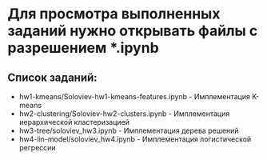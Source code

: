 # Для просмотра выполненных заданий нужно открывать файлы с разрешением *.ipynb

## Список заданий:
- hw1-kmeans/Soloviev-hw1-kmeans-features.ipynb - Имплементация K-means
- hw2-clustering/Soloviev-hw2-clusters.ipynb - Имплементация иерархической кластеризацией
- hw3-tree/soloviev_hw3.ipynb - Имплементация дерева решений
- hw4-lin-model/soloviev_hw4.ipynb - Имплементация логистической регрессии
